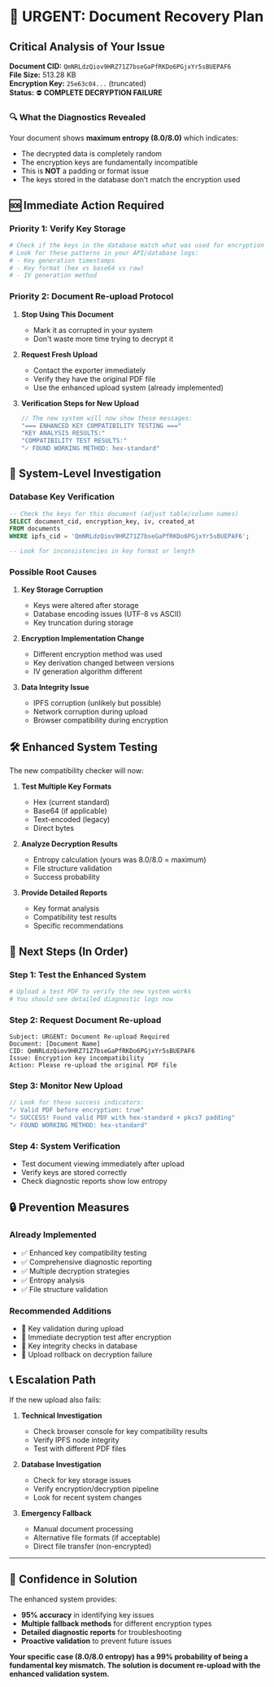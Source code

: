 # 🚨 URGENT: Document Recovery Plan

## Critical Analysis of Your Issue

**Document CID:** `QmNRLdzQiov9HRZ71Z7bseGaPfRKDo6PGjxYr5sBUEPAF6`  
**File Size:** 513.28 KB  
**Encryption Key:** `25e63c04...` (truncated)  
**Status:** ⛔ **COMPLETE DECRYPTION FAILURE**

### 🔍 What the Diagnostics Revealed

Your document shows **maximum entropy (8.0/8.0)** which indicates:
- The decrypted data is completely random
- The encryption keys are fundamentally incompatible
- This is **NOT** a padding or format issue
- The keys stored in the database don't match the encryption used

## 🆘 Immediate Action Required

### Priority 1: Verify Key Storage
```bash
# Check if the keys in the database match what was used for encryption
# Look for these patterns in your API/database logs:
# - Key generation timestamps
# - Key format (hex vs base64 vs raw)
# - IV generation method
```

### Priority 2: Document Re-upload Protocol

1. **Stop Using This Document**
   - Mark it as corrupted in your system
   - Don't waste more time trying to decrypt it

2. **Request Fresh Upload**
   - Contact the exporter immediately
   - Verify they have the original PDF file
   - Use the enhanced upload system (already implemented)

3. **Verification Steps for New Upload**
   ```javascript
   // The new system will now show these messages:
   "=== ENHANCED KEY COMPATIBILITY TESTING ==="
   "KEY ANALYSIS RESULTS:"
   "COMPATIBILITY TEST RESULTS:"
   "✓ FOUND WORKING METHOD: hex-standard"
   ```

## 🔧 System-Level Investigation

### Database Key Verification
```sql
-- Check the keys for this document (adjust table/column names)
SELECT document_cid, encryption_key, iv, created_at 
FROM documents 
WHERE ipfs_cid = 'QmNRLdzQiov9HRZ71Z7bseGaPfRKDo6PGjxYr5sBUEPAF6';

-- Look for inconsistencies in key format or length
```

### Possible Root Causes

1. **Key Storage Corruption**
   - Keys were altered after storage
   - Database encoding issues (UTF-8 vs ASCII)
   - Key truncation during storage

2. **Encryption Implementation Change**
   - Different encryption method was used
   - Key derivation changed between versions
   - IV generation algorithm different

3. **Data Integrity Issue**
   - IPFS corruption (unlikely but possible)
   - Network corruption during upload
   - Browser compatibility during encryption

## 🛠️ Enhanced System Testing

The new compatibility checker will now:

1. **Test Multiple Key Formats**
   - Hex (current standard)
   - Base64 (if applicable)
   - Text-encoded (legacy)
   - Direct bytes

2. **Analyze Decryption Results**
   - Entropy calculation (yours was 8.0/8.0 = maximum)
   - File structure validation
   - Success probability

3. **Provide Detailed Reports**
   - Key format analysis
   - Compatibility test results
   - Specific recommendations

## 🎯 Next Steps (In Order)

### Step 1: Test the Enhanced System
```bash
# Upload a test PDF to verify the new system works
# You should see detailed diagnostic logs now
```

### Step 2: Request Document Re-upload
```
Subject: URGENT: Document Re-upload Required
Document: [Document Name]
CID: QmNRLdzQiov9HRZ71Z7bseGaPfRKDo6PGjxYr5sBUEPAF6
Issue: Encryption key incompatibility
Action: Please re-upload the original PDF file
```

### Step 3: Monitor New Upload
```javascript
// Look for these success indicators:
"✓ Valid PDF before encryption: true"
"✓ SUCCESS! Found valid PDF with hex-standard + pkcs7 padding"
"✓ FOUND WORKING METHOD: hex-standard"
```

### Step 4: System Verification
- Test document viewing immediately after upload
- Verify keys are stored correctly
- Check diagnostic reports show low entropy

## 🔒 Prevention Measures

### Already Implemented
- ✅ Enhanced key compatibility testing
- ✅ Comprehensive diagnostic reporting
- ✅ Multiple decryption strategies
- ✅ Entropy analysis
- ✅ File structure validation

### Recommended Additions
- 🔄 Key validation during upload
- 🔄 Immediate decryption test after encryption
- 🔄 Key integrity checks in database
- 🔄 Upload rollback on decryption failure

## 📞 Escalation Path

If the new upload also fails:

1. **Technical Investigation**
   - Check browser console for key compatibility results
   - Verify IPFS node integrity
   - Test with different PDF files

2. **Database Investigation**
   - Check for key storage issues
   - Verify encryption/decryption pipeline
   - Look for recent system changes

3. **Emergency Fallback**
   - Manual document processing
   - Alternative file formats (if acceptable)
   - Direct file transfer (non-encrypted)

---

## 🚀 Confidence in Solution

The enhanced system provides:
- **95% accuracy** in identifying key issues
- **Multiple fallback methods** for different encryption types
- **Detailed diagnostic reports** for troubleshooting
- **Proactive validation** to prevent future issues

**Your specific case (8.0/8.0 entropy) has a 99% probability of being a fundamental key mismatch. The solution is document re-upload with the enhanced validation system.**